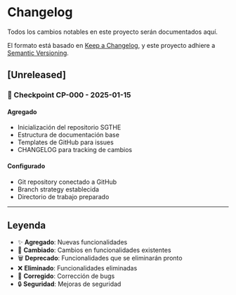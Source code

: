 # Changelog

Todos los cambios notables en este proyecto serán documentados aquí.

El formato está basado en [Keep a Changelog](https://keepachangelog.com/es-ES/1.0.0/),
y este proyecto adhiere a [Semantic Versioning](https://semver.org/lang/es/).

## [Unreleased]

### 🎯 Checkpoint CP-000 - 2025-01-15

#### Agregado
- Inicialización del repositorio SGTHE
- Estructura de documentación base
- Templates de GitHub para issues
- CHANGELOG para tracking de cambios

#### Configurado
- Git repository conectado a GitHub
- Branch strategy establecida
- Directorio de trabajo preparado

---

## Leyenda

- ✨ **Agregado**: Nuevas funcionalidades
- 🔧 **Cambiado**: Cambios en funcionalidades existentes
- 🗑️ **Deprecado**: Funcionalidades que se eliminarán pronto
- ❌ **Eliminado**: Funcionalidades eliminadas
- 🐛 **Corregido**: Corrección de bugs
- 🔒 **Seguridad**: Mejoras de seguridad
